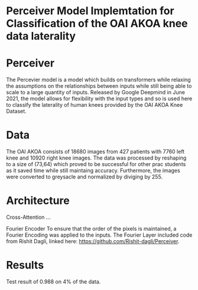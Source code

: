 # Perceiver Model Implemtation for Classification of the OAI AKOA knee data laterality

# Perceiver

The Percevier model is a model which builds on transformers while relaxing the assumptions on the relationships between inputs while still being able to scale to a large quantity of inputs. Released by Google Deepmind in June 2021, the model allows for flexibility with the input types and so is used here to classify the laterality of human knees provided by the OAI AKOA Knee Dataset. 

# Data

The OAI AKOA consists of 18680 images from 427 patients with 7760 left knee and 10920 right knee images. The data was processed by reshaping to a size of (73,64) which proved to be successful for other prac students as it saved time while still maintaing accuracy. Furthermore, the images were converted to greysacle and normalized by diviging by 255.

# Architecture 

Cross-Attention 
 ...

Fourier Encoder
To ensure that the order of the pixels is maintained, a Fourier Encoding was applied to the inputs. The Fourier Layer included code from Rishit Dagli, linked here: https://github.com/Rishit-dagli/Perceiver. 


# Results
Test result of 0.988 on 4% of the data.